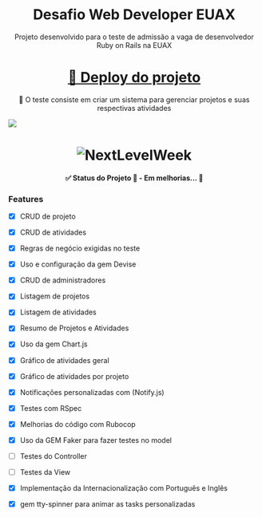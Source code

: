 <h1 align="center">Desafio Web Developer EUAX</h1>
<p align="center">Projeto desenvolvido para o teste de admissão a vaga de desenvolvedor Ruby on Rails na EUAX</p>
<h1 align="center">
    <a href="http://thomelucas.com.br/dev/">🔗 Deploy do projeto</a>
</h1>
<p align="center">🚀 O teste consiste em criar um sistema para gerenciar projetos e suas respectivas atividades</p>
<img src="https://img.shields.io/badge/Licence-MIT-brightgreen"/>

<h1 align="center">
  <img alt="NextLevelWeek" title="#NextLevelWeek" src="https://simpleicons.org/icons/rubyonrails.svg" />
</h1>

<h4 align="center">
    ✅ Status do Projeto
	🚧  - Em melhorias...  🚧
</h4>

### Features

- [x] CRUD de projeto
- [x] CRUD de atividades
- [x] Regras de negócio exigidas no teste
- [x] Uso e configuração da gem Devise
- [x] CRUD de administradores
- [x] Listagem de projetos
- [x] Listagem de atividades
- [x] Resumo de Projetos e Atividades
- [x] Uso da gem Chart.js
- [x] Gráfico de atividades geral
- [x] Gráfico de atividades por projeto
- [x] Notificações personalizadas com (Notify.js)
- [x] Testes com RSpec
- [x] Melhorias do código com Rubocop
- [x] Uso da GEM Faker para fazer testes no model
- [ ] Testes do Controller
- [ ] Testes da View
- [x] Implementação da Internacionalização com Português e Inglês
- [x] gem tty-spinner para animar as tasks personalizadas


